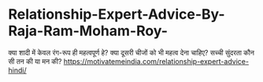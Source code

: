 # Relationship-Expert-Advice-By-Raja-Ram-Moham-Roy-
क्या शादी में केवल रंग-रूप ही महत्वपूर्ण हे? क्या दूसरी चीजों को भी महत्व देना चाहिए? सच्ची सुंदरता कौन सी तन की या मन की? https://motivatemeindia.com/relationship-expert-advice-hindi/
